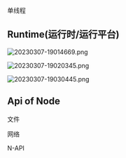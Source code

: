 单线程

## Runtime(运行时/运行平台)

![20230307-19014669.png](https://img.yuelili.com/vscode/20230307-19014669.png)

![20230307-19020345.png](https://img.yuelili.com/vscode/20230307-19020345.png)

![20230307-19030445.png](https://img.yuelili.com/vscode/20230307-19030445.png)

## Api of Node

文件

网络

N-API
